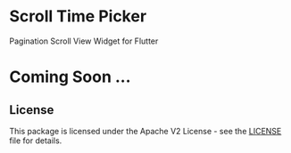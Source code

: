# Scroll Time Picker

Pagination Scroll View Widget for Flutter

# Coming Soon ...

## License

This package is licensed under the Apache V2 License - see the [LICENSE](LICENSE) file for details.